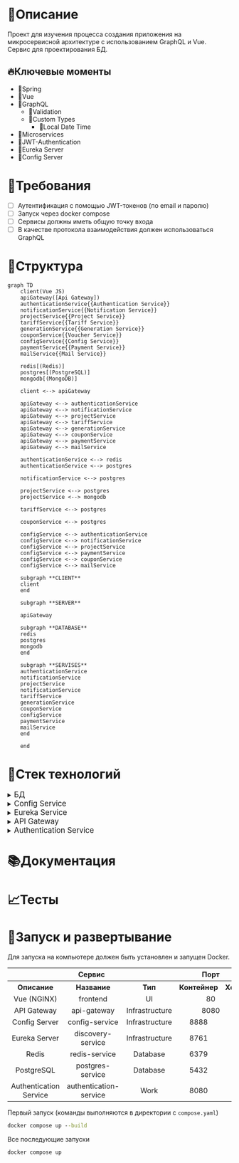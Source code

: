 # 📃Описание
Проект для изучения процесса
создания приложения на микросервисной архитектуре
с использованием GraphQL и Vue.\
Сервис для проектирования БД.
## 🔥Ключевые моменты
* 🔶Spring
* 🔶Vue
* 🔶GraphQL
    * 🔶Validation
    * 🔶Custom Types
        * 🔶Local Date Time
* 🔶Microservices
* 🔶JWT-Authentication
* 🔶Eureka Server
* 🔶Config Server
# 📗Требования
- [ ] Аутентификация с помощью JWT-токенов (по email и паролю)
- [ ] Запуск через docker compose
- [ ] Сервисы должны иметь общую точку входа
- [ ] В качестве протокола взаимодействия должен использоваться GraphQL
# 🎨Структура
```mermaid
graph TD
    client(Vue JS)
    apiGateway([Api Gateway])
    authenticationService{{Authentication Service}}
    notificationService{{Notification Service}}
    projectService{{Project Service}}
    tariffService{{Tariff Service}}
    generationService{{Generation Service}}
    couponService{{Voucher Service}}
    configService{{Config Service}}
    paymentService{{Payment Service}}
    mailService{{Mail Service}}
    
    redis[(Redis)]
    postgres[(PostgreSQL)]
    mongodb[(MongoDB)]

    client <--> apiGateway
    
    apiGateway <--> authenticationService
    apiGateway <--> notificationService
    apiGateway <--> projectService
    apiGateway <--> tariffService
    apiGateway <--> generationService
    apiGateway <--> couponService
    apiGateway <--> paymentService
    apiGateway <--> mailService
    
    authenticationService <--> redis
    authenticationService <--> postgres
    
    notificationService <--> postgres
    
    projectService <--> postgres
    projectService <--> mongodb
    
    tariffService <--> postgres
    
    couponService <--> postgres
    
    configService <--> authenticationService
    configService <--> notificationService
    configService <--> projectService
    configService <--> paymentService
    configService <--> couponService
    configService <--> mailService

    subgraph **CLIENT**
    client
    end

    subgraph **SERVER**

    apiGateway

    subgraph **DATABASE**
    redis
    postgres
    mongodb
    end

    subgraph **SERVISES**
    authenticationService
    notificationService
    projectService
    notificationService
    tariffService
    generationService
    couponService
    configService
    paymentService
    mailService
    end

    end
```
# 🔧Стек технологий

<details>
<summary>
<big>БД</big>
</summary>

* Redis
* PostgreSQL
* MongoDB

</details>

<details>
<summary>
<big>Config Service</big>
</summary>

### Spring Зависимости

* Cloud Config Server
* Actuator

</details>

<details>
<summary>
<big>Eureka Service</big>
</summary>

### Spring Зависимости

* Eureka Server
* Cloud Config Client

</details>

<details>
<summary>
<big>API Gateway</big>
</summary>

### Spring Зависимости

* Cloud API Gateway
* Eureka Client
* Config Client

</details>

<details>
<summary>
<big>Authentication Service</big>
</summary>

### Spring Зависимости

* JPA
* Redis Driver
* Web
* Lombok
* Actuator
* GraphQL
* Liquibase
* PostgreSQL Driver
* Eureka Client
* Config Client

</details>

# 📚Документация
# 📈Тесты
# 🚩Запуск и развертывание
Для запуска на компьютере должен быть установлен и запущен Docker.

<table>
    <tr>
        <th colspan="3">Сервис</th>
        <th colspan="2">Порт</th>
    </tr>
    <tr>
        <th>Описание</th>
        <th>Название</th>
        <th>Тип</th>
        <th>Контейнер</th>
        <th>Хост</th>
    </tr>
    <tr align="center">
        <td>Vue (NGINX)</td>
        <td>frontend</td>
        <td>UI</td>
        <td colspan="2">80</td>
    </tr>
    <tr align="center">
        <td>API Gateway</td>
        <td>api-gateway</td>
        <td>Infrastructure</td>
        <td colspan="2">8080</td>
    </tr>
    <tr align="center">
        <td>Config Server</td>
        <td>config-service</td>
        <td>Infrastructure</td>
        <td>8888</td>
        <td></td>
    </tr>
    <tr align="center">
        <td>Eureka Server</td>
        <td>discovery-service</td>
        <td>Infrastructure</td>
        <td>8761</td>
        <td></td>
    </tr>
    <tr align="center">
        <td>Redis</td>
        <td>redis-service</td>
        <td>Database</td>
        <td>6379</td>
        <td></td>
    </tr>
    <tr align="center">
        <td>PostgreSQL</td>
        <td>postgres-service</td>
        <td>Database</td>
        <td>5432</td>
        <td></td>
    </tr>
    <tr align="center">
        <td>Authentication Service</td>
        <td>authentication-service</td>
        <td>Work</td>
        <td>8080</td>
        <td></td>
    </tr>
</table>

Первый запуск (команды выполняются в директории с `compose.yaml`)
```bat
docker compose up --build
```
Все последующие запуски
```bat
docker compose up
```
